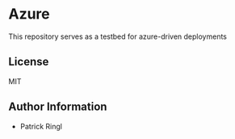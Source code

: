 # Azure

This repository serves as a testbed for azure-driven deployments

## License

MIT

## Author Information

* Patrick Ringl

